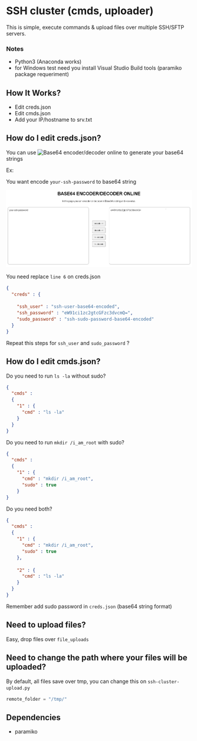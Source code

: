 # SSH cluster (cmds, uploader)
This is simple, execute commands & upload files over multiple SSH/SFTP servers.



### Notes

- Python3 (Anaconda works)
- for Windows test need you install Visual Studio Build tools (paramiko package requeriment)



## How It Works?

- Edit creds.json
- Edit cmds.json
- Add your IP/hostname to srv.txt




## How do I edit creds.json?

You can use ![Base64 encoder/decoder online](https://www.utilities-online.info/base64) to generate your base64 strings


Ex:

You want encode ```your-ssh-password``` to base64 string



![Example base64 encode](img/base64-encode-decode.png)


You need replace ```line 6``` on creds.json

```json
{
  "creds" : {

    "ssh_user" : "ssh-user-base64-encoded",
    "ssh_password" : "eW91ci1zc2gtcGFzc3dvcmQ=",
    "sudo_password" : "ssh-sudo-password-base64-encoded"
  }
}
```

Repeat this steps for ```ssh_user``` and ```sudo_password``` ? 


## How do I edit cmds.json?


Do you need to run ```ls -la``` without sudo?

```json
{
  "cmds" :
  {
    "1" : {
      "cmd" : "ls -la"
    }
  }
}
```

Do you need to run ```mkdir /i_am_root``` with sudo?

```json
{
  "cmds" :
  {
    "1" : {
      "cmd" : "mkdir /i_am_root",
      "sudo" : true
    }
}
```

Do you need both?

```json
{
  "cmds" :
  {
    "1" : {
      "cmd" : "mkdir /i_am_root",
      "sudo" : true
    },

    "2" : {
      "cmd" : "ls -la"
    }
  }
}

```

Remember add sudo password in ```creds.json``` (base64 string format)



## Need to upload files?

Easy, drop files over `file_uploads`



## Need to change the path where your files will be uploaded?

By default, all files save over tmp, you can change this on ```ssh-cluster-upload.py```

```python
remote_folder = "/tmp/"
```


## Dependencies 

- paramiko